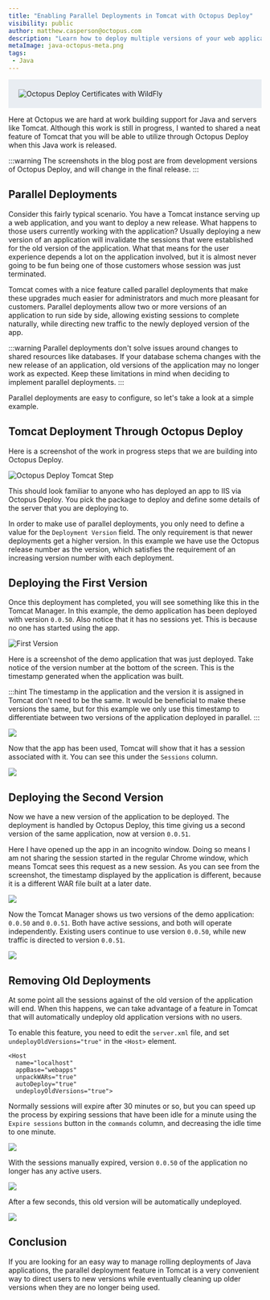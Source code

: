 ```yaml
---
title: "Enabling Parallel Deployments in Tomcat with Octopus Deploy"
visibility: public
author: matthew.casperson@octopus.com
description: "Learn how to deploy multiple versions of your web applications to Tomcat through Octopus Deploy"
metaImage: java-octopus-meta.png
tags:
 - Java
---
```


<div style="background-color:#e9edf2;">
<img style="display:block; margin: 0 auto; padding: 20px 0 20px 20px;" alt="Octopus Deploy Certificates with WildFly" src="https://i.octopus.com/blog/2017-06/java-octopus.png" />
</div>

Here at Octopus we are hard at work building support for Java and servers like Tomcat. Although this work is still in progress, I wanted to shared a neat feature of Tomcat that you will be able to utilize through Octopus Deploy when this Java work is released.

:::warning
The screenshots in the blog post are from development versions of Octopus Deploy, and will change in the final release.
:::

## Parallel Deployments

Consider this fairly typical scenario. You have a Tomcat instance serving up a web application, and you want to deploy a new release. What happens to those users currently working with the application? Usually deploying a new version of an application will invalidate the sessions that were established for the old version of the application. What that means for the user experience depends a lot on the application involved, but it is almost never going to be fun being one of those customers whose session was just terminated.

Tomcat comes with a nice feature called parallel deployments that make these upgrades much easier for administrators and much more pleasant for customers. Parallel deployments allow two or more versions of an application to run side by side, allowing existing sessions to complete naturally, while directing new traffic to the newly deployed version of the app.

:::warning
Parallel deployments don't solve issues around changes to shared resources like databases. If your database schema changes with the new release of an application, old versions of the application may no longer work as expected. Keep these limitations in mind when deciding to implement parallel deployments.
:::

Parallel deployments are easy to configure, so let's take a look at a simple example.

## Tomcat Deployment Through Octopus Deploy

Here is a screenshot of the work in progress steps that we are building into Octopus Deploy.

![Octopus Deploy Tomcat Step](octopus-tomcat-step.png)

This should look familiar to anyone who has deployed an app to IIS via Octopus Deploy. You pick the package to deploy and define some details of the server that you are deploying to.

In order to make use of parallel deployments, you only need to define a value for the `Deployment Version` field. The only requirement is that newer deployments get a higher version. In this example we have use the Octopus release number as the version, which satisfies the requirement of an increasing version number with each deployment.

## Deploying the First Version

Once this deployment has completed, you will see something like this in the Tomcat Manager. In this example, the demo application has been deployed with version `0.0.50`. Also notice that it has no sessions yet. This is because no one has started using the app.

![First Version](tomcat-single-version.png)

Here is a screenshot of the demo application that was just deployed. Take notice of the version number at the bottom of the screen. This is the timestamp generated when the application was built.

:::hint
The timestamp in the application and the version it is assigned in Tomcat don't need to be the same. It would be beneficial to make these versions the same, but for this example we only use this timestamp to differentiate between two versions of the application deployed in parallel.
:::

![](tomcat-demo-app-first.png)

Now that the app has been used, Tomcat will show that it has a session associated with it. You can see this under the `Sessions` column.

![](tomcat-single-version-with-session.png)

## Deploying the Second Version

Now we have a new version of the application to be deployed. The deployment is handled by Octopus Deploy, this time giving us a second version of the same application, now at version `0.0.51`.

Here I have opened up the app in an incognito window. Doing so means I am not sharing the session started in the regular Chrome window, which means Tomcat sees this request as a new session. As you can see from the screenshot, the timestamp displayed by the application is different, because it is a different WAR file built at a later date.

![](tomcat-demo-app-second.png)

Now the Tomcat Manager shows us two versions of the demo application: `0.0.50` and `0.0.51`. Both have active sessions, and both will operate independently. Existing users continue to use version `0.0.50`, while new traffic is directed to version `0.0.51`.

![](tomcat-two-version-with-session.png)

## Removing Old Deployments

At some point all the sessions against of the old version of the application will end. When this happens, we can take advantage of a feature in Tomcat that will automatically undeploy old application versions with no users.

To enable this feature, you need to edit the `server.xml` file, and set `undeployOldVersions="true"` in the `<Host>` element.

```
<Host
  name="localhost"  
  appBase="webapps"
  unpackWARs="true"
  autoDeploy="true"
  undeployOldVersions="true">
```

Normally sessions will expire after 30 minutes or so, but you can speed up the process by expiring sessions that have been idle for a minute using the `Expire sessions` button in the `commands` column, and decreasing the idle time to one minute.

![](tomcat-expire-session.png)

With the sessions manually expired, version `0.0.50` of the application no longer has any active users.

![](tomcat-expired-sessions.png)

After a few seconds, this old version will be automatically undeployed.

![](tomcat-old-app-undeployed.png)

## Conclusion

If you are looking for an easy way to manage rolling deployments of Java applications, the parallel deployment feature in Tomcat is a very convenient way to direct users to new versions while eventually cleaning up older versions when they are no longer being used.
